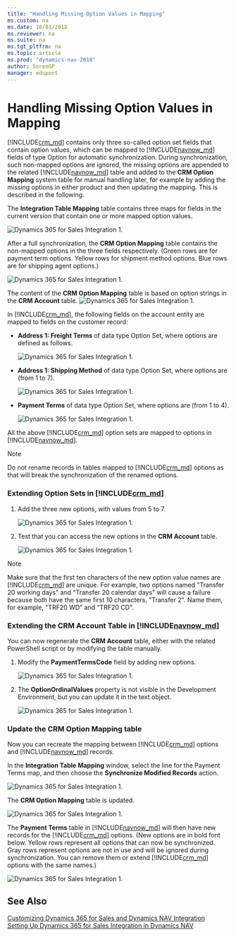 ```yaml
---
title: "Handling Missing Option Values in Mapping"
ms.custom: na
ms.date: 10/01/2018
ms.reviewer: na
ms.suite: na
ms.tgt_pltfrm: na
ms.topic: article
ms.prod: "dynamics-nav-2018"
author: SorenGP
manager: edupont
---
```

# Handling Missing Option Values in Mapping
[!INCLUDE[crm_md](includes/crm_md.md)] contains only three so-called option set fields that contain option values, which can be mapped to [!INCLUDE[navnow_md](includes/navnow_md.md)] fields of type Option for automatic synchronization. During synchronization, such non-mapped options are ignored, the missing options are appended to the related [!INCLUDE[navnow_md](includes/navnow_md.md)] table and added to the **CRM Option Mapping** system table for manual handling later, for example by adding the missing options in either product and then updating the mapping. This is described in the following.

The **Integration Table Mapping** table contains three maps for fields in the current version that contain one or more mapped option values.

![Dynamics 365 for Sales Integration 1.](media/crm_mapping_1.png)

After a full synchronization, the **CRM Option Mapping** table contains the non-mapped options in the three fields respectively. (Green rows are for payment term options. Yellow rows for shipment method options. Blue rows are for shipping agent options.)

![Dynamics 365 for Sales Integration 1.](media/crm_mapping_2.png)

The content of the **CRM Option Mapping** table is based on option strings in the **CRM Account** table.
![Dynamics 365 for Sales Integration 1.](media/crm_mapping_3.png)

In [!INCLUDE[crm_md](includes/crm_md.md)], the following fields on the account entity are mapped to fields on the customer record:

- **Address 1: Freight Terms** of data type Option Set, where options are defined as follows.

    ![Dynamics 365 for Sales Integration 1.](media/crm_mapping_4.png)

- **Address 1: Shipping Method** of data type Option Set, where options are (from 1 to 7).

    ![Dynamics 365 for Sales Integration 1.](media/crm_mapping_5.png)

- **Payment Terms** of data type Option Set, where options are (from 1 to 4).

    ![Dynamics 365 for Sales Integration 1.](media/crm_mapping_6.png)

All the above [!INCLUDE[crm_md](includes/crm_md.md)] option sets are mapped to options in [!INCLUDE[navnow_md](includes/navnow_md.md)].

> [!NOTE]
> Do not rename records in tables mapped to [!INCLUDE[crm_md](includes/crm_md.md)] options as that will break the synchronization of the renamed options.

### Extending Option Sets in [!INCLUDE[crm_md](includes/crm_md.md)]
1. Add the three new options, with values from 5 to 7.

    ![Dynamics 365 for Sales Integration 1.](media/crm_mapping_6.png)
2. Test that you can access the new options in the **CRM Account** table.

    ![Dynamics 365 for Sales Integration 1.](media/crm_mapping_7.png)

> [!NOTE]
> Make sure that the first ten characters of the new option value names are [!INCLUDE[crm_md](includes/crm_md.md)] are unique. For example, two options named "Transfer 20 working days" and "Transfer 20 calendar days" will cause a failure because both have the same first 10 characters, "Transfer 2". Name them, for example, "TRF20 WD" and "TRF20 CD".

### Extending the CRM Account Table in [!INCLUDE[navnow_md](includes/navnow_md.md)]
You can now regenerate the **CRM Account** table, either with the related PowerShell script or by modifying the table manually.

1. Modify the **PaymentTermsCode** field by adding new options.

    ![Dynamics 365 for Sales Integration 1.](media/crm_mapping_8.png)
2. The **OptionOrdinalValues** property is not visible in the Development Environment, but you can update it in the text object.

    ![Dynamics 365 for Sales Integration 1.](media/crm_mapping_9.png)

### Update the CRM Option Mapping table
Now you can recreate the mapping between [!INCLUDE[crm_md](includes/crm_md.md)] options and [!INCLUDE[navnow_md](includes/navnow_md.md)] records.

In the **Integration Table Mapping** window, select the line for the Payment Terms map, and then choose the **Synchronize Modified Records** action.

![Dynamics 365 for Sales Integration 1.](media/crm_mapping_10.png)

The **CRM Option Mapping** table is updated.

![Dynamics 365 for Sales Integration 1.](media/crm_mapping_11.png)

The **Payment Terms** table in [!INCLUDE[navnow_md](includes/navnow_md.md)] will then have new records for the [!INCLUDE[crm_md](includes/crm_md.md)] options. (New  options are in bold font below. Yellow rows represent all options that can now be synchronized. Gray rows represent options are not in use and will be ignored during synchronization. You can remove them or extend [!INCLUDE[crm_md](includes/crm_md.md)] options with the same names.)

![Dynamics 365 for Sales Integration 1.](media/crm_mapping_12.png)

## See Also  
[Customizing Dynamics 365 for Sales and Dynamics NAV Integration](Customizing-Dynamics-CRM-and-Dynamics-NAV-Integration.md)  
[Setting Up Dynamics 365 for Sales Integration in Dynamics NAV](Setting-Up-Dynamics-CRM-Integration.md)

